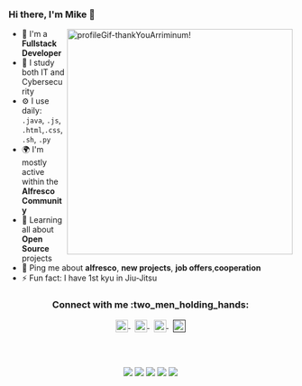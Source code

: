 ### Hi there, I'm Mike 👋
<img width="400px" align="right" alt="profileGif-thankYouArriminum!" src="https://media.giphy.com/media/xUA7bdpLxQhsSQdyog/giphy.gif" />

- 🏢 I'm a **Fullstack Developer**
- 💼 I study both IT and Cybersecurity
- ⚙️ I use daily: <code>.java</code>, <code>.js</code>, <code>.html</code>,<code>.css</code>, <code>.sh</code>, <code>.py</code>
- 🌍 I'm mostly active within the **Alfresco Community**
- 🌱 Learning all about **Open Source** projects
- 💬 Ping me about **alfresco**, **new projects**, **job offers**,**cooperation**
- ⚡️ Fun fact: I have 1st kyu in Jiu-Jitsu

<div align="center">
  <h3 align="center">Connect with me :two_men_holding_hands:</h3> 
</div>
<p align="center" >
<a href="https://www.linkedin.com/in/michal-jastrzebski/">
  <img align="center"alt="LinkdedIn" width="22px" src="https://cdn.jsdelivr.net/npm/simple-icons@3.6.1/icons/linkedin.svg" />
</a>&nbsp;	 
<a href="https://howkymike.github.io/">
  <img align="center" alt="portfolio" width="22px" src="https://cdn.jsdelivr.net/npm/simple-icons@3.6.1/icons/googlechrome.svg" />
</a> &nbsp;	
<a href="https://github.com/howkymike">
  <img align="center" alt="Github" width="22px" src="https://cdn.jsdelivr.net/npm/simple-icons@3.6.1/icons/github.svg" />
</a>&nbsp;	
  <a href="">  <img align="center" alt="Gmail" width="22px" src="https://cdn.jsdelivr.net/npm/simple-icons@3.6.1/icons/gmail.svg" />
</a>
</p>
<br />
<br />

<p align="center" >
<img src = "https://img.shields.io/badge/-JavaScript-black?logo=javaScript"> <img src = "https://img.shields.io/badge/-HTML5-yellowgreen?logo=html5"> 
<img src = "https://img.shields.io/badge/-NodeJS-blue?logo=node.js"> 
<img src = "https://img.shields.io/badge/-Java-red?logo=java"> 
<img src = "https://img.shields.io/badge/-Python-orange?logo=python"> 
</p>

<div style="display: none;">
<a href="https://hits.seeyoufarm.com"><img src="https://hits.seeyoufarm.com/api/count/incr/badge.svg?url=https%3A%2F%2Fgithub.com%2Fhowkymike%2F&count_bg=%2379C83D&title_bg=%23555555&icon=&icon_color=%23E7E7E7&title=hits&edge_flat=false"/></a>
</div>
